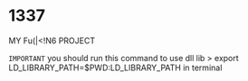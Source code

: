 # 1337
MY Fu(|&lt;!N6 PROJECT

`IMPORTANT`
you should run this command to use dll lib
\> export LD_LIBRARY_PATH=$PWD:LD_LIBRARY_PATH
in terminal
